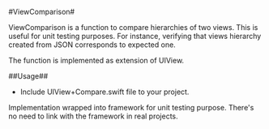 #ViewComparison#

ViewComparison is a function to compare hierarchies of two views. This is useful for unit testing purposes. For instance, verifying that views hierarchy created from JSON corresponds to expected one.

The function is implemented as extension of UIView.

##Usage##
- Include UIView+Compare.swift file to your project.

Implementation wrapped into framework for unit testing purpose. There's no need to link with the framework in real projects.
